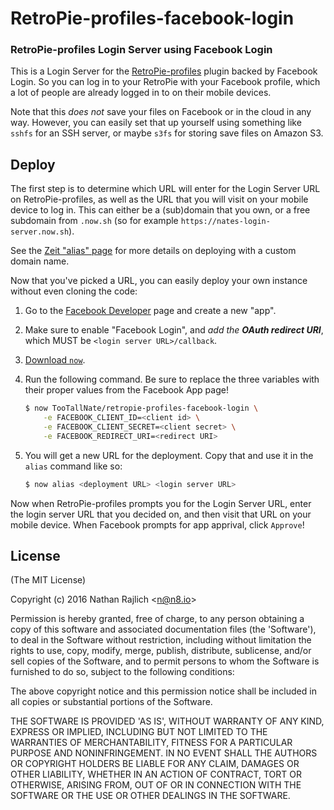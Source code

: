 RetroPie-profiles-facebook-login
================================
### RetroPie-profiles Login Server using Facebook Login

This is a Login Server for the [RetroPie-profiles][profiles] plugin
backed by Facebook Login. So you can log in to your RetroPie with
your Facebook profile, which a lot of people are already logged in
to on their mobile devices.

Note that this _does not_ save your files on Facebook or in the cloud
in any way. However, you can easily set that up yourself using
something like `sshfs` for an SSH server, or maybe `s3fs` for storing save files
on Amazon S3.


Deploy
------

The first step is to determine which URL will enter for the Login Server
URL on RetroPie-profiles, as well as the URL that you will visit on your
mobile device to log in. This can either be a (sub)domain that you own, or a
free subdomain from `.now.sh` (so for example `https://nates-login-server.now.sh`).

See the [Zeit "alias" page](https://zeit.co/world#2.-alias-your-deployments) for
more details on deploying with a custom domain name.

Now that you've picked a URL, you can easily deploy your own instance without
even cloning the code:

1. Go to the [Facebook Developer](https://developers.facebook.com/apps/) page and create a new "app".
1. Make sure to enable "Facebook Login", and _add the **OAuth redirect URI**_,
   which MUST be `<login server URL>/callback`.
1. [Download `now`](https://zeit.co/download).
1. Run the following command. Be sure to replace the three variables with their
   proper values from the Facebook App page!

    ```bash
    $ now TooTallNate/retropie-profiles-facebook-login \
        -e FACEBOOK_CLIENT_ID=<client id> \
        -e FACEBOOK_CLIENT_SECRET=<client secret> \
        -e FACEBOOK_REDIRECT_URI=<redirect URI>
    ```

1. You will get a new URL for the deployment. Copy that and use it in the
   `alias` command like so:

    ```bash
    $ now alias <deployment URL> <login server URL>
    ```

Now when RetroPie-profiles prompts you for the Login Server URL, enter the
login server URL that you decided on, and then visit that URL on your mobile
device. When Facebook prompts for app apprival, click `Approve`!


License
-------

(The MIT License)

Copyright (c) 2016 Nathan Rajlich &lt;n@n8.io&gt;

Permission is hereby granted, free of charge, to any person obtaining
a copy of this software and associated documentation files (the
'Software'), to deal in the Software without restriction, including
without limitation the rights to use, copy, modify, merge, publish,
distribute, sublicense, and/or sell copies of the Software, and to
permit persons to whom the Software is furnished to do so, subject to
the following conditions:

The above copyright notice and this permission notice shall be
included in all copies or substantial portions of the Software.

THE SOFTWARE IS PROVIDED 'AS IS', WITHOUT WARRANTY OF ANY KIND,
EXPRESS OR IMPLIED, INCLUDING BUT NOT LIMITED TO THE WARRANTIES OF
MERCHANTABILITY, FITNESS FOR A PARTICULAR PURPOSE AND NONINFRINGEMENT.
IN NO EVENT SHALL THE AUTHORS OR COPYRIGHT HOLDERS BE LIABLE FOR ANY
CLAIM, DAMAGES OR OTHER LIABILITY, WHETHER IN AN ACTION OF CONTRACT,
TORT OR OTHERWISE, ARISING FROM, OUT OF OR IN CONNECTION WITH THE
SOFTWARE OR THE USE OR OTHER DEALINGS IN THE SOFTWARE.

[RetroPie]: https://retropie.org.uk/
[profiles]: https://github.com/TooTallNate/RetroPie-profiles
[server]: https://github.com/TooTallNate/RetroPie-profiles-server
